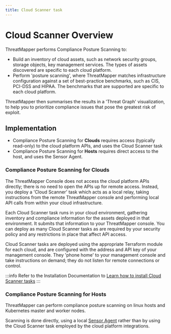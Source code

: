```yaml
---
title: Cloud Scanner task
---
```


# Cloud Scanner Overview

ThreatMapper performs Compliance Posture Scanning to:

* Build an inventory of cloud assets, such as network security groups, storage objects, key management services. The types of assets discovered are specific to each cloud platform.
* Perform 'posture scanning', where ThreatMapper matches infrastructure configuration against a set of best-practice benchmarks, such as CIS, PCI-DSS and HIPAA. The benchmarks that are supported are specific to each cloud platform.

ThreatMapper then summarises the results in a 'Threat Graph' visualization, to help you to prioritize compliance issues that pose the greatest risk of exploit.

## Implementation

 * Compliance Posture Scanning for **Clouds** requires access (typically read-only) to the cloud platform APIs, and uses the Cloud Scanner task
 * Compliance Posture Scanning for **Hosts** requires direct access to the host, and uses the Sensor Agent.

### Compliance Posture Scanning for Clouds

The ThreatMapper Console does not access the cloud platform APIs directly; there is no need to open the APIs up for remote access.  Instead, you deploy a 'Cloud Scanner' task which acts as a local relay, taking instructions from the remote ThreatMapper console and performing local API calls from within your cloud infrastructure.

Each Cloud Scanner task runs in your cloud environment, gathering inventory and compliance information for the assets deployed in that environment. It submits that information to your ThreatMapper console. You can deploy as many Cloud Scanner tasks as are required by your security policy and any restrictions in place that affect API access.

Cloud Scanner tasks are deployed using the appropriate Terraform module for each cloud, and are configured with the address and API key of your management console.  They 'phone home' to your management console and take instructions on demand; they do not listen for remote connections or control.

:::info
Refer to the Installation Documentation to [Learn how to install Cloud Scanner tasks](/docs/v2.0/cloudscanner)
:::


### Compliance Posture Scanning for Hosts

ThreatMapper can perform compliance posture scanning on linux hosts and Kubernetes master and worker nodes.

Scanning is done directly, using a local [Sensor Agent](sensors) rather than by using the Cloud Scanner task employed by the cloud platform integrations.




